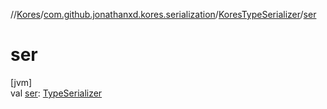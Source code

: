 //[Kores](../../../index.md)/[com.github.jonathanxd.kores.serialization](../index.md)/[KoresTypeSerializer](index.md)/[ser](ser.md)

# ser

[jvm]\
val [ser](ser.md): [TypeSerializer](../-type-serializer/index.md)
